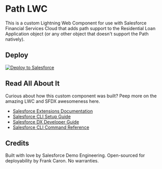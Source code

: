 # Path LWC

This is a custom Lightning Web Component for use with Salesforce Financial Services Cloud that adds path support to the Residential Loan Application object (or any other object that doesn't support the Path natively).

## Deploy

<a href="https://githubsfdeploy.herokuapp.com?owner=frankcaron&repo=pathLWC-port"><img alt="Deploy to Salesforce" src="https://raw.githubusercontent.com/afawcett/githubsfdeploy/master/src/main/webapp/resources/img/deploy.png"></a>

## Read All About It

Curious about how this custom component was built? Peep more on the amazing LWC and SFDX awesomeness here.

- [Salesforce Extensions Documentation](https://developer.salesforce.com/tools/vscode/)
- [Salesforce CLI Setup Guide](https://developer.salesforce.com/docs/atlas.en-us.sfdx_setup.meta/sfdx_setup/sfdx_setup_intro.htm)
- [Salesforce DX Developer Guide](https://developer.salesforce.com/docs/atlas.en-us.sfdx_dev.meta/sfdx_dev/sfdx_dev_intro.htm)
- [Salesforce CLI Command Reference](https://developer.salesforce.com/docs/atlas.en-us.sfdx_cli_reference.meta/sfdx_cli_reference/cli_reference.htm)

## Credits

Built with love by Salesforce Demo Engineering. Open-sourced for deployability by Frank Caron. No warranties.